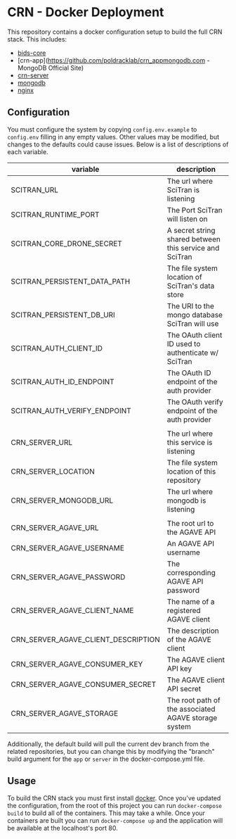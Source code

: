 # CRN - Docker Deployment

This repository contains a docker configuration setup to build the full CRN stack. This includes:
- [bids-core](https://github.com/poldracklab/bids-core)
- [crn-app](https://github.com/poldracklab/crn_appmongodb.com - MongoDB Official Site‎)
- [crn-server](https://github.com/poldracklab/crn_server)
- [mongodb](https://www.mongodb.com/)
- [nginx](https://nginx.org/)

## Configuration

You must configure the system by copying `config.env.example` to `config.env` filling in any empty values. Other values may be modified, but changes to the defaults could cause issues. Below is a list of descriptions of each variable.

| variable                            | description                                             |
|-------------------------------------|---------------------------------------------------------|
| SCITRAN_URL                         | The url where SciTran is listening                      |
| SCITRAN_RUNTIME_PORT                | The Port SciTran will listen on                         |
| SCITRAN_CORE_DRONE_SECRET           | A secret string shared between this service and SciTran |
| SCITRAN_PERSISTENT_DATA_PATH        | The file system location of SciTran's data store        |
| SCITRAN_PERSISTENT_DB_URI           | The URI to the mongo database SciTran will use          |
| SCITRAN_AUTH_CLIENT_ID              | The OAuth client ID used to authenticate w/ SciTran     |
| SCITRAN_AUTH_ID_ENDPOINT            | The OAuth ID endpoint of the auth provider              |
| SCITRAN_AUTH_VERIFY_ENDPOINT        | The OAuth verify endpoint of the auth provider          |
|                                     |                                                         |
| CRN_SERVER_URL                      | The url where this service is listening                 |
| CRN_SERVER_LOCATION                 | The file system location of this repository             |
| CRN_SERVER_MONGODB_URL              | The url where mongodb is listening                      |
|                                     |                                                         |
| CRN_SERVER_AGAVE_URL                | The root url to the AGAVE API                           |
| CRN_SERVER_AGAVE_USERNAME           | An AGAVE API username                                   |
| CRN_SERVER_AGAVE_PASSWORD           | The corresponding AGAVE API password                    |
| CRN_SERVER_AGAVE_CLIENT_NAME        | The name of a registered AGAVE client                   |
| CRN_SERVER_AGAVE_CLIENT_DESCRIPTION | The description of the AGAVE client                     |
| CRN_SERVER_AGAVE_CONSUMER_KEY       | The AGAVE client API key                                |
| CRN_SERVER_AGAVE_CONSUMER_SECRET    | The AGAVE client API secret                             |
| CRN_SERVER_AGAVE_STORAGE            | The root path of the associated AGAVE storage system    |

Additionally, the default build will pull the current dev branch from the related repositories, but you can change this by modifying the "branch" build argument for the `app` or `server` in the docker-compose.yml file.

## Usage

To build the CRN stack you must first install [docker](https://www.docker.com/). Once you've updated the configuration, from the root of this project you can run `docker-compose build` to build all of the containers. This may take a while. Once your containers are built you can run `docker-compose up` and the application will be available at the localhost's port 80.
